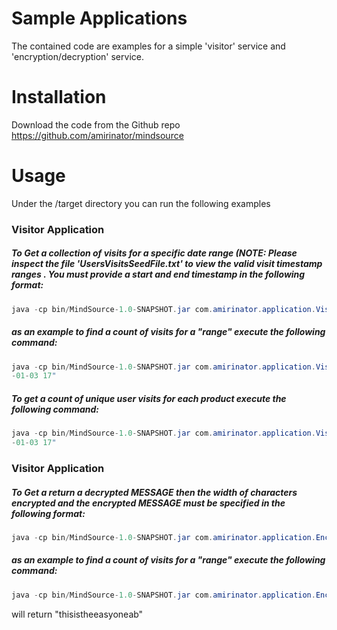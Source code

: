 # Sample Applications

The contained code are examples for a simple 'visitor' service and 'encryption/decryption' service.

# Installation
Download the code from the Github repo https://github.com/amirinator/mindsource

# Usage

Under the /target directory you can run the following examples

### Visitor Application
##### To Get a collection of visits for a specific date range (NOTE: Please inspect the file 'UsersVisitsSeedFile.txt' to view the valid visit timestamp ranges . You must provide a start and end timestamp in the following format:
```java
java -cp bin/MindSource-1.0-SNAPSHOT.jar com.amirinator.application.VisitorApplication "[applicationParameter]" "[start time range]" "[end time range]"
```
##### as an example to find a count of visits for a "range" execute the following command:
```java
java -cp bin/MindSource-1.0-SNAPSHOT.jar com.amirinator.application.VisitorApplication "range" "2019-01-01 04" "2019
-01-03 17"
```
##### To get a count of unique user visits for each product execute the following command:
```java
java -cp bin/MindSource-1.0-SNAPSHOT.jar com.amirinator.application.VisitorApplication "count"
-01-03 17"
```

### Visitor Application
##### To Get a return a decrypted MESSAGE then the width of characters encrypted and the encrypted MESSAGE must be specified in the following format:
```java
java -cp bin/MindSource-1.0-SNAPSHOT.jar com.amirinator.application.EncryptionApplication "WIDTH" "ENCRYPTED MESSAGE"
```
##### as an example to find a count of visits for a "range" execute the following command:
```java
java -cp bin/MindSource-1.0-SNAPSHOT.jar com.amirinator.application.EncryptionApplication "3" "ttyohhieneesiaabss"

```
will return "thisistheeasyoneab"